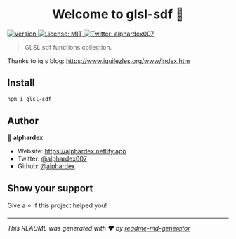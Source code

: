 <h1 align="center">Welcome to glsl-sdf 👋</h1>
<p>
  <a href="https://www.npmjs.com/package/glsl-sdf" target="_blank">
    <img alt="Version" src="https://img.shields.io/npm/v/glsl-sdf.svg">
  </a>
  <a href="#" target="_blank">
    <img alt="License: MIT" src="https://img.shields.io/badge/License-MIT-yellow.svg" />
  </a>
  <a href="https://twitter.com/alphardex007" target="_blank">
    <img alt="Twitter: alphardex007" src="https://img.shields.io/twitter/follow/alphardex007.svg?style=social" />
  </a>
</p>

> GLSL sdf functions collection.

Thanks to iq's blog: https://www.iquilezles.org/www/index.htm

## Install

```sh
npm i glsl-sdf
```

## Author

👤 **alphardex**

- Website: https://alphardex.netlify.app
- Twitter: [@alphardex007](https://twitter.com/alphardex007)
- Github: [@alphardex](https://github.com/alphardex)

## Show your support

Give a ⭐️ if this project helped you!

---

_This README was generated with ❤️ by [readme-md-generator](https://github.com/kefranabg/readme-md-generator)_
